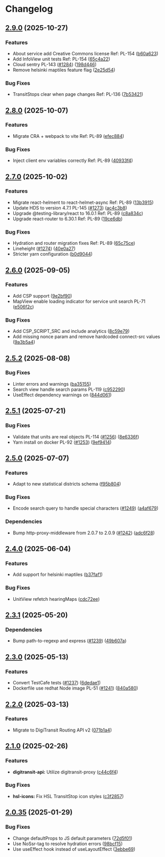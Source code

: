 # Changelog

## [2.9.0](https://github.com/City-of-Helsinki/servicemap-ui/compare/servicemap-ui-v2.8.0...servicemap-ui-v2.9.0) (2025-10-27)


### Features

* About service add Creative Commons license Ref: PL-154 ([b60a623](https://github.com/City-of-Helsinki/servicemap-ui/commit/b60a623c7f9e965d81fabdbd49b6f927a238171e))
* Add InfoView unit tests Ref: PL-154 ([65c4a22](https://github.com/City-of-Helsinki/servicemap-ui/commit/65c4a22be7ac6ee9ace50b030d480b69515ea4f9))
* Cloud sentry PL-143  ([#1284](https://github.com/City-of-Helsinki/servicemap-ui/issues/1284)) ([198d446](https://github.com/City-of-Helsinki/servicemap-ui/commit/198d446502775b72f909557d1120d7d2837ec38d))
* Remove helsinki maptiles feature flag ([2e25d54](https://github.com/City-of-Helsinki/servicemap-ui/commit/2e25d548ee3d875e83284f4df8b011933acc191b))


### Bug Fixes

* TransitStops clear when page changes Ref: PL-136 ([7b53421](https://github.com/City-of-Helsinki/servicemap-ui/commit/7b534218d63ae1bce202fa2b3a9e818cf2524b19))

## [2.8.0](https://github.com/City-of-Helsinki/servicemap-ui/compare/servicemap-ui-v2.7.0...servicemap-ui-v2.8.0) (2025-10-07)


### Features

* Migrate CRA + webpack to vite Ref: PL-89 ([efec884](https://github.com/City-of-Helsinki/servicemap-ui/commit/efec884608596389110b97e4c29f1bf591153bf4))


### Bug Fixes

* Inject client env variables correctly Ref: PL-89 ([40933f4](https://github.com/City-of-Helsinki/servicemap-ui/commit/40933f40f41df5f91c7c99610821738da4e6a278))

## [2.7.0](https://github.com/City-of-Helsinki/servicemap-ui/compare/servicemap-ui-v2.6.0...servicemap-ui-v2.7.0) (2025-10-02)


### Features

* Migrate react-helment to react-helmet-async Ref: PL-89 ([13b3915](https://github.com/City-of-Helsinki/servicemap-ui/commit/13b39156d5635c18812b320c9bcb108bbc880f0c))
* Update HDS to version 4.7.1 PL-145 ([#1273](https://github.com/City-of-Helsinki/servicemap-ui/issues/1273)) ([ac4c3b8](https://github.com/City-of-Helsinki/servicemap-ui/commit/ac4c3b88cffab26b3a0c6f39036320b4ec130c4e))
* Upgrade @testing-library/react to 16.0.1 Ref: PL-89 ([c8a834c](https://github.com/City-of-Helsinki/servicemap-ui/commit/c8a834cd1358caa91c48031d3521401ee7783e10))
* Upgrade react-router to 6.30.1 Ref: PL-89 ([19ce6db](https://github.com/City-of-Helsinki/servicemap-ui/commit/19ce6db19a715746976475e4a5b049a755a39ccc))


### Bug Fixes

* Hydration and router migration fixes Ref: PL-89 ([65c75ce](https://github.com/City-of-Helsinki/servicemap-ui/commit/65c75ce0655a1ca40e16ed66608e3add2badb72f))
* Lineheight ([#1274](https://github.com/City-of-Helsinki/servicemap-ui/issues/1274)) ([40e0a27](https://github.com/City-of-Helsinki/servicemap-ui/commit/40e0a270836e73828718fcec2eae51121d93d297))
* Stricter yarn configuration ([b0d9044](https://github.com/City-of-Helsinki/servicemap-ui/commit/b0d904410a4e0bdfc59053cb7a2ed90ea118533f))

## [2.6.0](https://github.com/City-of-Helsinki/servicemap-ui/compare/servicemap-ui-v2.5.2...servicemap-ui-v2.6.0) (2025-09-05)


### Features

* Add CSP support ([9e2bf90](https://github.com/City-of-Helsinki/servicemap-ui/commit/9e2bf90bb6b4304a967545cb690f01df2bfa0fac))
* MapView enable loading indicator for service unit search PL-71 ([e506f2c](https://github.com/City-of-Helsinki/servicemap-ui/commit/e506f2cc8333271833b74f94b298e13c2811c5a1))


### Bug Fixes

* Add CSP_SCRIPT_SRC and include analytics ([8c59e79](https://github.com/City-of-Helsinki/servicemap-ui/commit/8c59e79b26484d3d5a49c8b8883e79650ba9e40b))
* Add missing nonce param and remove hardcoded connect-src values ([9a3b5a4](https://github.com/City-of-Helsinki/servicemap-ui/commit/9a3b5a494dbbdeb90d0eeb57dc9ac4e095c6d223))

## [2.5.2](https://github.com/City-of-Helsinki/servicemap-ui/compare/servicemap-ui-v2.5.1...servicemap-ui-v2.5.2) (2025-08-08)


### Bug Fixes

* Linter errors and warnings ([ba35155](https://github.com/City-of-Helsinki/servicemap-ui/commit/ba35155c1421c32af96cdca31f8ee667aa2d1b26))
* Search view handle search params PL-119 ([c952290](https://github.com/City-of-Helsinki/servicemap-ui/commit/c9522905dc30d7b6e37523e826374344ae13ea21))
* UseEffect dependency warnings on ([844d061](https://github.com/City-of-Helsinki/servicemap-ui/commit/844d061c800793b80d6b3ef7a79b96e4b611ad6a))

## [2.5.1](https://github.com/City-of-Helsinki/servicemap-ui/compare/servicemap-ui-v2.5.0...servicemap-ui-v2.5.1) (2025-07-21)


### Bug Fixes

* Validate that units are real objects PL-114 ([#1256](https://github.com/City-of-Helsinki/servicemap-ui/issues/1256)) ([8e6336f](https://github.com/City-of-Helsinki/servicemap-ui/commit/8e6336f283d227101cf218259a25409d1c3bf81e))
* Yarn install on docker PL-92 ([#1253](https://github.com/City-of-Helsinki/servicemap-ui/issues/1253)) ([9ef9414](https://github.com/City-of-Helsinki/servicemap-ui/commit/9ef9414ce4e677d45402ef88a95c9ae4473eee37))

## [2.5.0](https://github.com/City-of-Helsinki/servicemap-ui/compare/servicemap-ui-v2.4.0...servicemap-ui-v2.5.0) (2025-07-07)


### Features

* Adapt to new statistical districts schema ([f95b804](https://github.com/City-of-Helsinki/servicemap-ui/commit/f95b8049a9c8270cd585225fd8e648f61c20b225))


### Bug Fixes

* Encode search query to handle special characters ([#1249](https://github.com/City-of-Helsinki/servicemap-ui/issues/1249)) ([a4af679](https://github.com/City-of-Helsinki/servicemap-ui/commit/a4af679e7842dc662de6c7551aae568360355e95))


### Dependencies

* Bump http-proxy-middleware from 2.0.7 to 2.0.9 ([#1242](https://github.com/City-of-Helsinki/servicemap-ui/issues/1242)) ([adc6f28](https://github.com/City-of-Helsinki/servicemap-ui/commit/adc6f28fd025bc32e6f5cb0680443796c0ecb831))

## [2.4.0](https://github.com/City-of-Helsinki/servicemap-ui/compare/servicemap-ui-v2.3.1...servicemap-ui-v2.4.0) (2025-06-04)


### Features

* Add support for helsinki maptiles ([b37faf1](https://github.com/City-of-Helsinki/servicemap-ui/commit/b37faf1144998fee2cd95fdceb1deba2c4cd9f9a))


### Bug Fixes

* UnitView refetch hearingMaps ([cdc72ee](https://github.com/City-of-Helsinki/servicemap-ui/commit/cdc72eed0d82310d974ee6f131264984984fab60))

## [2.3.1](https://github.com/City-of-Helsinki/servicemap-ui/compare/servicemap-ui-v2.3.0...servicemap-ui-v2.3.1) (2025-05-20)


### Dependencies

* Bump path-to-regexp and express ([#1239](https://github.com/City-of-Helsinki/servicemap-ui/issues/1239)) ([49b607a](https://github.com/City-of-Helsinki/servicemap-ui/commit/49b607a55f55c5ec3670e16eedd2a223ea735ee6))

## [2.3.0](https://github.com/City-of-Helsinki/servicemap-ui/compare/servicemap-ui-v2.2.0...servicemap-ui-v2.3.0) (2025-05-13)


### Features

* Convert TestCafe tests ([#1237](https://github.com/City-of-Helsinki/servicemap-ui/issues/1237)) ([6dedae1](https://github.com/City-of-Helsinki/servicemap-ui/commit/6dedae1f7b6521aeddebd4742c73821209aca769))
* Dockerfile use redhat Node image PL-51 ([#1241](https://github.com/City-of-Helsinki/servicemap-ui/issues/1241)) ([840a580](https://github.com/City-of-Helsinki/servicemap-ui/commit/840a5802f52837db1982824d36e83f9585134d26))

## [2.2.0](https://github.com/City-of-Helsinki/servicemap-ui/compare/servicemap-ui-v2.1.0...servicemap-ui-v2.2.0) (2025-03-13)


### Features

* Migrate to DigiTransit Routing API v2 ([071b1a4](https://github.com/City-of-Helsinki/servicemap-ui/commit/071b1a417f380fc41faaf1230540a91fd30bf25f))

## [2.1.0](https://github.com/City-of-Helsinki/servicemap-ui/compare/servicemap-ui-v2.0.35...servicemap-ui-v2.1.0) (2025-02-26)


### Features

* **digitransit-api:** Utilize digitransit-proxy ([c44c6f4](https://github.com/City-of-Helsinki/servicemap-ui/commit/c44c6f46231f145496dfd095210e661a791a8a1c))


### Bug Fixes

* **hsl-icons:** Fix HSL TransitStop icon styles ([c3f2857](https://github.com/City-of-Helsinki/servicemap-ui/commit/c3f28575ffcfe6551280eed3293a810ed3b5504d))

## [2.0.35](https://github.com/City-of-Helsinki/servicemap-ui/compare/servicemap-ui-v2.0.34...servicemap-ui-v2.0.35) (2025-01-29)


### Bug Fixes

* Change defaultProps to JS default parameters ([72d5f01](https://github.com/City-of-Helsinki/servicemap-ui/commit/72d5f01ef6b1e32d8a5e39c02fcfb78e5c63d961))
* Use NoSsr-tag to resolve hydration errors ([98bcf15](https://github.com/City-of-Helsinki/servicemap-ui/commit/98bcf15d1510c174c26fe1f43924d1a721fa49d1))
* Use useEffect hook instead of useLayoutEffect ([3ebbe69](https://github.com/City-of-Helsinki/servicemap-ui/commit/3ebbe69c3030ff3239935f6f391892fe14a5b6cd))
